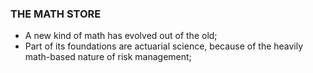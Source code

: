 ### THE MATH STORE
* A new kind of math has evolved out of the old;
* Part of its foundations are actuarial science, because of the heavily math-based nature of risk management;
